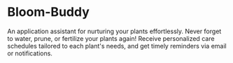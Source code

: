 # Bloom-Buddy
An application assistant for nurturing your plants effortlessly. Never forget to water, prune, or fertilize your plants again! Receive personalized care schedules tailored to each plant's needs, and get timely reminders via email or notifications.
